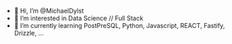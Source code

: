 - 👋 Hi, I’m @MichaelDylst
- 👀 I’m interested in Data Science // Full Stack
- 🌱 I’m currently learning PostPreSQL, Python, Javascript, REACT, Fastify, Drizzle, ...


<!---
AtoMTigerr/AtoMTigerr is a ✨ special ✨ repository because its `README.md` (this file) appears on your GitHub profile.
You can click the Preview link to take a look at your changes.
--->
